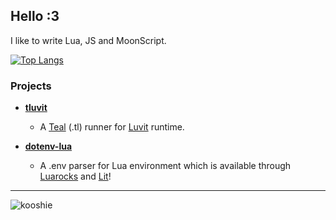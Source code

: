 ## Hello :3
I like to write Lua, JS and MoonScript.


[![Top Langs](https://github-readme-stats.vercel.app/api/top-langs/?username=UrNightmaree&theme=vue-dark)](https://github.com/anuraghazra/github-readme-stats) 

### Projects

- **[tluvit](https://github.com/UrNightmaree/tluvit)**
  - A [Teal](https://github.com/teal-language/tl) (.tl) runner for [Luvit](https://luvit.io) runtime.

- **[dotenv-lua](https://github.com/UrNightmaree/dotenv-lua)**
  - A .env parser for Lua environment which is available through [Luarocks](https://luarocks.org) and [Lit](https://github.com/luvit/lit)!

---

![kooshie](https://github.com/UrNightmaree/UrNightmaree/raw/main/img/800px-Th135_Palace_of_the_Earth_Spirits.png)
